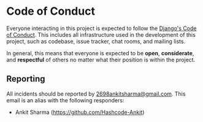 # Code of Conduct

Everyone interacting in this project is expected to follow the
[Django's Code of Conduct](https://www.djangoproject.com/conduct/). This includes all infrastructure
used in the development of this project, such as codebase, issue tracker, chat rooms, and mailing lists.

In general, this means that everyone is expected to be **open**, **considerate**, and **respectful**
of others no matter what their position is within the project.

## Reporting

All incidents should be reported by 2698ankitsharma@gmail.com. This email is an alias with the following responders:

* Ankit Sharma (https://github.com/Hashcode-Ankit)

